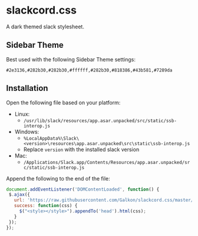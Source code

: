 # slackcord.css

A dark themed slack stylesheet.

## Sidebar Theme

Best used with the following Sidebar Theme settings:

```
#2e3136,#282b30,#282b30,#ffffff,#282b30,#818386,#43b581,#7289da
```

## Installation

Open the following file based on your platform:

- Linux:
    - `/usr/lib/slack/resources/app.asar.unpacked/src/static/ssb-interop.js`
- Windows:
    - `%LocalAppData%\Slack\<version>\resources\app.asar.unpacked\src\static\ssb-interop.js`
    - Replace `version` with the installed slack version
- Mac:
    - `/Applications/Slack.app/Contents/Resources/app.asar.unpacked/src/static/ssb-interop.js`

Append the following to the end of the file:

```javascript
document.addEventListener('DOMContentLoaded', function() {
 $.ajax({
   url: 'https://raw.githubusercontent.com/Galkon/slackcord.css/master/style.css',
   success: function(css) {
     $("<style></style>").appendTo('head').html(css);
   }
 });
});
```
